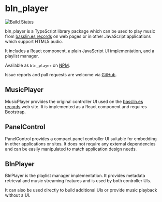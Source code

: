 bln_player
==========

[![Build Status](https://ci.qtk.io/job/bln_player/badge/icon)](https://ci.qtk.io/job/bln_player/)

bln_player is a TypeScript library package which can be used to play music from
[basslin.es records](https://basslin.es/)
on web pages or in other JavaScript applications which support HTML5 audio.

It includes a React component, a plain JavaScript UI implementation, and a
playlist manager.

Available as `bln_player` on
[NPM](https://www.npmjs.com/package/bln_player).

Issue reports and pull requests are welcome via
[GitHub](https://github.com/keeganquinn/bln_player).


MusicPlayer
-----------

MusicPlayer provides the original controller UI used on the
[basslin.es records](https://basslin.es/)
web site. It is implemented as a React component and requires Bootstrap.


PanelControl
------------

PanelControl provides a compact panel controller UI suitable for embedding in
other applications or sites. It does not require any external dependencies and
can be easily manipulated to match application design needs.


BlnPlayer
---------

BlnPlayer is the playlist manager implementation. It provides metadata
retrieval and music streaming features and is used by both controller UIs.

It can also be used directly to build additional UIs or provide music playback
without a UI.
